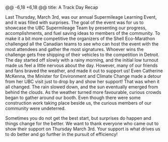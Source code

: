 @@ -6,18 +6,18 @@ title: A Track Day Recap

Last Thursday, March 3rd, was our annual Supermileage Learning Event, and it was filled with surprises. The goal of the event was 
for us to showcase the UBC Supermileage Team by presenting our progress, accomplishments, and fuel saving ideas to members of the 
community. To make it a bit more competitive the organizers of the Shell Eco-Marathon challenged all the Canadian teams to see who 
can host the event with the most attendees and gather the most signatures. Whoever wins the challenge gets free shipping of their 
vehicles to the competition in Detroit. The day started off slowly with a rainy morning, and the initial low turnout made us feel 
a little nervous about the day. However, many of our friends and fans braved the weather, and made it out to support us! 
Even Catherine McKenna, the Minister for Environment and Climate Change made a detour from her UBC visit just to drop by and show 
her support! That was when it all changed. The rain slowed down, and the sun eventually emerged from behind the clouds. As the weather 
turned more favourable, curious crowds began to gather around our booth. Even though there were some construction work taking place 
beside us, the curious members of our community were undeterred.

Sometimes you do not get the best start, but surprises do happen and things change for the better. We want to thank everyone who 
came out to show their support on Thursday March 3rd. Your support is what drives us to do better and go further in the pursuit of 
efficiency!
